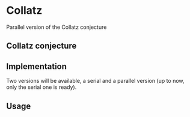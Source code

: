 # Collatz
Parallel version of the Collatz conjecture

## Collatz conjecture

## Implementation
Two versions will be available, a serial and a parallel version (up to now, only the serial one is ready).

## Usage
